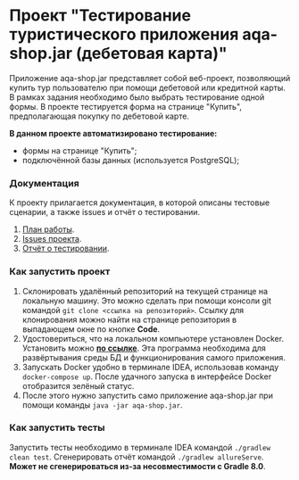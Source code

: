 # Проект "Тестирование туристического приложения aqa-shop.jar (дебетовая карта)" 

Приложение aqa-shop.jar представляет собой веб-проект, позволяющий купить тур пользователю при помощи дебетовой или кредитной карты. 
В рамках задания необходимо было выбрать тестирование одной формы. В проекте тестируется форма на странице "Купить", предполагающая покупку по дебетовой карте.

**В данном проекте автоматизировано тестирование:** 
- формы на странице "Купить";
- подключённой базы данных (используется PostgreSQL); 

### Документация
К проекту прилагается документация, в которой описаны тестовые сценарии, а также issues и отчёт о тестировании. 
1. [План работы](https://github.com/taniakku/Autotest-module-project/blob/master/Plan.md).
2. [Issues проекта](https://github.com/taniakku/Autotest-module-project/issues).
3. [Отчёт о тестировании]().

### Как запустить проект 
1. Склонировать удалённый репозиторий на текущей странице на локальную машину. Это можно сделать при помощи консоли git командой `git clone <ссылка на репозиторий>`. Ссылку для клонирования можно найти на странице репозитория в выпадающем окне по кнопке **Code**. 
2. Удостовериться, что на локальном компьютере установлен Docker. Установить можно **[по ссылке](https://www.docker.com/)**. Эта программа необходима для развёртывания среды БД и функционирования самого приложения. 
3. Запускать Docker удобно в терминале IDEA, использовав команду `docker-compose up`. После удачного запуска в интерфейсе Docker отобразится зелёный статус.
4. После этого нужно запустить само приложение aqa-shop.jar при помощи команды `java -jar aqa-shop.jar`.

### Как запустить тесты
Запустить тесты необходимо в терминале IDEA командой `./gradlew clean test`.
Сгенерировать отчёт командой `./gradlew allureServe`. **Может не сгенерироваться из-за несовместимости с Gradle 8.0**.
